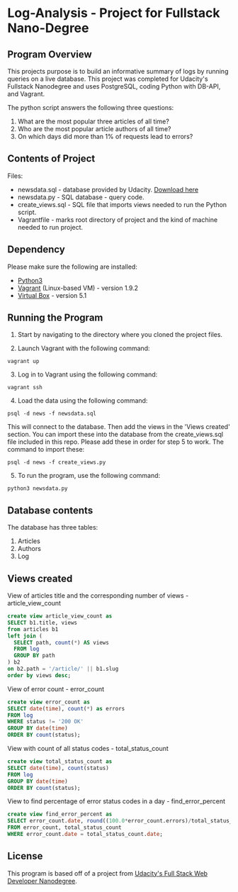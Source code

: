# Log-Analysis - Project for Fullstack Nano-Degree

## Program Overview 

This projects purpose is to build an informative summary of logs by running queries on a live database. This project was completed for Udacity's Fullstack Nanodegree and uses PostgreSQL, coding Python with DB-API, and Vagrant.

The python script answers the following three questions:
1.  What are the most popular three articles of all time?
2.  Who are the most popular article authors of all time?
3.  On which days did more than 1% of requests lead to errors?

## Contents of Project

Files:
* newsdata.sql - database provided by Udacity. [Download here](https://d17h27t6h515a5.cloudfront.net/topher/2016/August/57b5f748_newsdata/newsdata.zip)
* newsdata.py - SQL database - query code.
* create_views.sql - SQL file that imports views needed to run the Python script.
* Vagrantfile - marks root directory of project and the kind of machine needed to run project.

## Dependency

Please make sure the following are installed:
* [Python3](https://www.python.org/downloads/)
* [Vagrant](https://www.vagrantup.com/downloads.html) (Linux-based VM) - version 1.9.2
* [Virtual Box](https://www.virtualbox.org/wiki/Downloads) - version 5.1

## Running the Program

1. Start by navigating to the directory where you cloned the project files.

2. Launch Vagrant with the following command:
  ```
  vagrant up
  ```
3. Log in to Vagrant using the following command:
  ```
  vagrant ssh
  ```
4. Load the data using the following command:
  ```
  psql -d news -f newsdata.sql
  ```
  This will connect to the database. Then add the views in the 'Views created' section.
  You can import these into the database from the create_views.sql file included in this repo. 
  Please add these in order for step 5 to work. The command to import these:
  ```
  psql -d news -f create_views.py
  ```

5. To run the program, use the following command:
  ```
  python3 newsdata.py
  ```

## Database contents

The database has three tables:
  1. Articles
  2. Authors
  3. Log

## Views created

View of articles title and the corresponding number of views - article_view_count
```sql
create view article_view_count as 
SELECT b1.title, views
from articles b1
left join (
  SELECT path, count(*) AS views
  FROM log
  GROUP BY path
) b2 
on b2.path = '/article/' || b1.slug
order by views desc;
```

View of error count - error_count
```sql
create view error_count as
SELECT date(time), count(*) as errors
FROM log
WHERE status != '200 OK'
GROUP BY date(time)
ORDER BY count(status);
```

View with count of all status codes - total_status_count
```sql
create view total_status_count as
SELECT date(time), count(status)      
FROM log
GROUP BY date(time)
ORDER BY count(status);
```

View to find percentage of error status codes in a day - find_error_percent
```sql
create view find_error_percent as
SELECT error_count.date, round((100.0*error_count.errors)/total_status_count.count, 2) as percent
FROM error_count, total_status_count
WHERE error_count.date = total_status_count.date;
```


## License

This program is based off of a project from [Udacity's Full Stack Web Developer Nanodegree](https://www.udacity.com/course/full-stack-web-developer-nanodegree--nd004).
